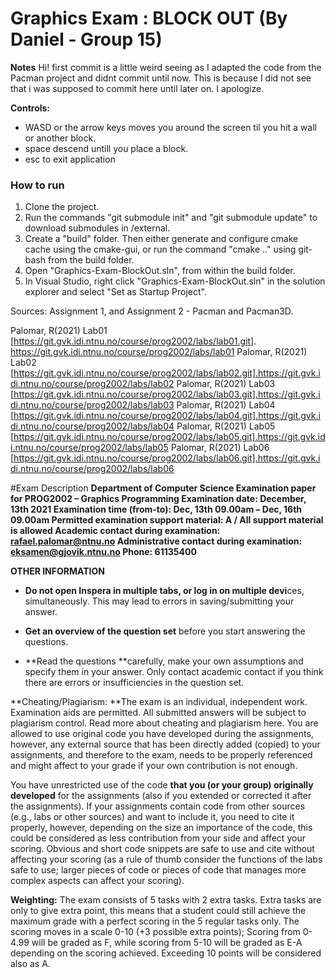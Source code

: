 # Graphics Exam : BLOCK OUT (By Daniel - Group 15)

**Notes**
Hi! first commit is a little weird seeing as I adapted the code from the Pacman project and didnt commit until now. This is because I did not see that i was supposed to commit here until later on. I apologize.

**Controls:**
- WASD or the arrow keys moves you around the screen til you hit a wall or another block.
- space descend untill you place a block.
- esc to exit application

### How to run
1. Clone the project.
2. Run the commands "git submodule init" and "git submodule update" to download submodules in /external.
3. Create a "build" folder. Then either generate and configure cmake cache using the cmake-gui, or run the command "cmake .." using git-bash from the build folder.
4. Open "Graphics-Exam-BlockOut.sln", from within the build folder.
5. In Visual Studio, right click "Graphics-Exam-BlockOut.sln" in the solution explorer and select "Set as Startup Project".


Sources:
Assignment 1, and Assignment 2 - Pacman and Pacman3D.

Palomar, R(2021) Lab01 
[https://git.gvk.idi.ntnu.no/course/prog2002/labs/lab01.git]. https://git.gvk.idi.ntnu.no/course/prog2002/labs/lab01
Palomar, R(2021) Lab02 
[https://git.gvk.idi.ntnu.no/course/prog2002/labs/lab02.git].https://git.gvk.idi.ntnu.no/course/prog2002/labs/lab02
Palomar, R(2021) Lab03 
[https://git.gvk.idi.ntnu.no/course/prog2002/labs/lab03.git].https://git.gvk.idi.ntnu.no/course/prog2002/labs/lab03
Palomar, R(2021) Lab04 
[https://git.gvk.idi.ntnu.no/course/prog2002/labs/lab04.git].https://git.gvk.idi.ntnu.no/course/prog2002/labs/lab04 
Palomar, R(2021) Lab05 
[https://git.gvk.idi.ntnu.no/course/prog2002/labs/lab05.git].https://git.gvk.idi.ntnu.no/course/prog2002/labs/lab05
Palomar, R(2021) Lab06 
[https://git.gvk.idi.ntnu.no/course/prog2002/labs/lab06.git].https://git.gvk.idi.ntnu.no/course/prog2002/labs/lab06



#Exam Description
**Department of Computer Science
Examination paper for PROG2002 – Graphics Programming
Examination date: December, 13th 2021
Examination time (from-to): Dec, 13th 09.00am – Dec, 16th 09.00am
Permitted examination support material: A / All support material is allowed
Academic contact during examination: rafael.palomar@ntnu.no
Administrative contact during examination: eksamen@gjovik.ntnu.no
Phone: 61135400**


 

**OTHER INFORMATION**

-   **Do not open Inspera in multiple tabs, or log in on multiple devi**ces, simultaneously. This may lead to errors in saving/submitting your answer.

-   **Get an overview of the question set** before you start answering the questions.

 

-   **Read the questions **carefully, make your own assumptions and specify them in your answer. Only contact academic contact if you think there are errors or insufficiencies in the question set.

 

**Cheating/Plagiarism: **The exam is an individual, independent work. Examination aids are permitted. All submitted answers will be subject to plagiarism control. Read more about cheating and plagiarism here. You are allowed to use original code you have developed during the assignments, however, any external source that has been directly added (copied) to your assignments, and therefore to the exam, needs to be properly referenced and might affect to your grade if your own contribution is not enough.
 

You have unrestricted use of the code **that you (or your group) **originally** developed** for the assignments (also if you extended or corrected it after the assignments). If your assignments contain code from other sources (e.g., labs or other sources) and want to include it, you need to cite it properly, however, depending on the size an importance of the code, this could be considered as less contribution from your side and affect your scoring. Obvious and short code snippets are safe to use and cite without affecting your scoring (as a rule of thumb consider the functions of the labs safe to use; larger pieces of code or pieces of code that manages more complex aspects can affect your scoring).



**Weighting:**  The exam consists of 5 tasks with 2 extra tasks. Extra tasks are only to give extra point, this means that a student could still achieve the maximum grade with a perfect scoring in the 5 regular tasks only. The scoring moves in a scale 0-10 (+3 possible extra points); Scoring from 0-4.99 will be graded as F, while scoring from 5-10 will be graded as E-A depending on the scoring achieved. Exceeding 10 points will be considered also as A.

 
